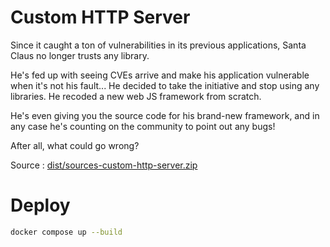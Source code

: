 # Custom HTTP Server

Since it caught a ton of vulnerabilities in its previous applications, Santa Claus no longer trusts any library.

He's fed up with seeing CVEs arrive and make his application vulnerable when it's not his fault... He decided to take the initiative and stop using any libraries. He recoded a new web JS framework from scratch.

He's even giving you the source code for his brand-new framework, and in any case he's counting on the community to point out any bugs! 

After all, what could go wrong? 

Source : [dist/sources-custom-http-server.zip](dist/sources-custom-http-server.zip)

# Deploy

```bash
docker compose up --build
```

